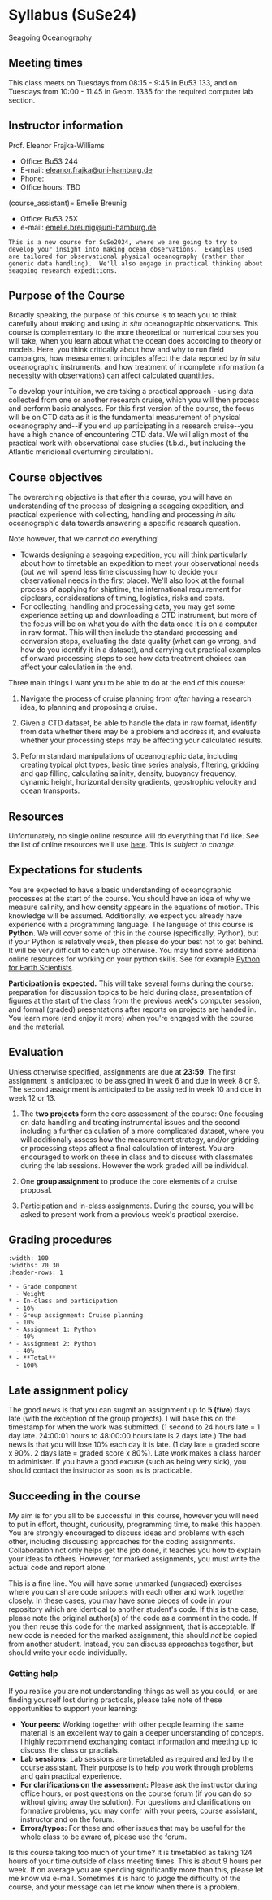 # Syllabus (SuSe24)

Seagoing Oceanography

## Meeting times

This class meets on Tuesdays from 08:15 - 9:45 in Bu53 133, and on Tuesdays from 10:00 - 11:45 in Geom. 1335 for the required computer lab section.  

## Instructor information

Prof. Eleanor Frajka-Williams

- Office: Bu53 244
- E-mail: eleanor.frajka@uni-hamburg.de
- Phone: 
- Office hours: TBD

(course_assistant)=
Emelie Breunig
- Office: Bu53 25X
- e-mail: emelie.breunig@uni-hamburg.de



```{admonition} Greetings!
This is a new course for SuSe2024, where we are going to try to develop your insight into making ocean observations.  Examples used are tailored for observational physical oceanography (rather than generic data handling).  We'll also engage in practical thinking about seagoing research expeditions.
```

## Purpose of the Course

Broadly speaking, the purpose of this course is to teach you to think carefully about making and using *in situ* oceanographic observations.  This course is complementary to the more theoretical or numerical courses you will take, when you learn about what the ocean does according to theory or models.  Here, you think critically about how and why to run field campaigns, how measurement principles affect the data reported by *in situ* oceanographic instruments, and how treatment of incomplete information (a necessity with observations) can affect calculated quantities.

To develop your intuition, we are taking a practical approach - using data collected from one or another research cruise, which you will then process and perform basic analyses.  For this first version of the course, the focus will be on CTD data as it is the fundamental measurement of physical oceanography and--if you end up participating in a research cruise--you have a high chance of encountering CTD data.  We will align most of the practical work with observational case studies (t.b.d., but including the Atlantic meridional overturning circulation).


## Course objectives

The overarching objective is that after this course, you will have an understanding of the process of designing a seagoing expedition, and practical experience with collecting, handling and processing *in situ* oceanographic data towards answering a specific research question.

Note however, that we cannot do everything!  
- Towards designing a seagoing expedition, you will think particularly about how to timetable an expedition to meet your observational needs (but we will spend less time discussing how to decide your observational needs in the first place).  We'll also look at the formal process of applying for shiptime, the international requirement for dipclears, considerations of timing, logistics, risks and costs.
- For collecting, handling and processing data, you may get some experience setting up and downloading a CTD instrument, but more of the focus will be on what you do with the data once it is on a computer in raw format.  This will then include the standard processing and conversion steps, evaluating the data quality (what can go wrong, and how do you identify it in a dataset), and carrying out practical examples of onward processing steps to see how data treatment choices can affect your calculation in the end.

Three main things I want you to be able to do at the end of this course:

1. Navigate the process of cruise planning from *after* having a research idea, to planning and proposing a cruise.

2. Given a CTD dataset, be able to handle the data in raw format, identify from data whether there may be a problem and address it, and evaluate whether your processing steps may be affecting your calculated results.

3. Peform standard manipulations of oceanographic data, including  creating typical plot types, basic time series analysis, filtering, gridding and gap filling, calculating salinity, density, buoyancy frequency, dynamic height, horizontal density gradients, geostrophic velocity and ocean transports.


## Resources

Unfortunately, no single online resource will do everything that I'd like.  See the list of online resources we'll use [here](../intro).  This is *subject to change*.


## Expectations for students

You are expected to have a basic understanding of oceanographic processes at the start of the course.  You should have an idea of why we measure salinity, and how density appears in the equations of motion.  This knowledge will be assumed.  Additionally, we expect you already have experience with a programming language.  The language of this course is **Python**.   We will cover some of this in the course (specifically, Python), but if your Python is relatively weak, then please do your best not to get behind.  It will be very difficult to catch up otherwise.  You may find some additional online resources for working on your python skills.  See for example [Python for Earth Scientists](https://github.com/ltauxe/Python-for-Earth-Science-Students/blob/master/_TableOfContents.ipynb).

**Participation is expected.** This will take several forms during the course: preparation for discussion topics to be held during class, presentation of figures at the start of the class from the previous week's computer session, and formal (graded) presentations after reports on projects are handed in.  You learn more (and enjoy it more) when you're engaged with the course and the material.




## Evaluation

Unless otherwise specified, assignments are due at **23:59**.  The first assignment is anticipated to be assigned in week 6 and due in week 8 or 9.   The second assignment is anticipated to be assigned in week 10 and due in week 12 or 13.

1. The **two projects** form the core assessment of the course: One focusing on data handling and treating instrumental issues and the second including a further calculation of a more complicated dataset, where you will additionally assess how the measurement strategy, and/or  gridding or processing steps affect a final calculation of interest.  You are encouraged to work on these in class and to discuss with classmates during the lab sessions.  However the work graded will be individual.  

2. One **group assignment** to produce the core elements of a cruise proposal.

3. Participation and in-class assignments.  During the course, you will be asked to present work from a previous week's practical exercise.  

## Grading procedures

```{list-table} Grading
:width: 100
:widths: 70 30
:header-rows: 1

* - Grade component 
  - Weight
* - In-class and participation
  - 10%
* - Group assignment: Cruise planning
  - 10%
* - Assignment 1: Python
  - 40%
* - Assignment 2: Python
  - 40%
* - **Total**
  - 100%
```

## Late assignment policy

The good news is that you can sugmit an assignment up to **5 (five)** days late (with the exception of the group projects).  I will base this on the timestamp for when the work was submitted. (1 second to 24 hours late = 1 day late.  24:00:01 hours to 48:00:00 hours late is 2 days late.) The bad news is that you will lose 10% each day it is late.  (1 day late = graded score x 90%.  2 days late = graded score x 80%).  Late work makes a class harder to administer.  If you have a good excuse (such as being very sick), you should contact the instructor as soon as is practicable.  

## Succeeding in the course

My aim is for you all to be successful in this course, however you will need to put in effort, thought, curiousity, programming time, to make this happen.  You are strongly encouraged to discuss ideas and problems with each other, including discussing approaches for the coding assignments.  Collaboration not only helps get the job done, it teaches you how to explain your ideas to others.  However, for marked assignments, you must write the actual code and report alone. 

This is a fine line.  You will have some unmarked (ungraded) exercises where you can share code snippets with each other and work together closely.  In these cases, you may have some pieces of code in your repository which are identical to another student's code.  If this is the case, please note the original author(s) of the code as a comment in the code.  If you then reuse this code for the marked assignment, that is acceptable.  If new code is needed for the marked assignment, this should *not* be copied from another student.  Instead, you can discuss approaches together, but should write your code individually.

### Getting help

If you realise you are not understanding things as well as you could, or are finding yourself lost during practicals, please take note of these opportunities to support your learning:

- **Your peers:** Working together with other people learning the same material is an excellent way to gain a deeper understanding of concepts. I highly recommend exchanging contact information and meeting up to discuss the class or practials.
- **Lab sessions:** Lab sessions are timetabled as required and led by the [course assistant](#course-assistant).  Their purpose is to help you work through problems and gain practical experience.
- **For clarifications on the assessment:** Please ask the instructor during office hours, or post questions on the course forum (if you can do so without giving away the solution).  For questions and clarifications on formative problems, you may confer with your peers, course assistant, instructor and on the forum.
- **Errors/typos:** For these and other issues that may be useful for the whole class to be aware of, please use the forum.

Is this course taking too much of your time?  It is timetabled as taking 124 hours of your time outside of class meeting times.  This is about 9 hours per week.  If on average you are spending significantly more than this, please let me know via e-mail.  Sometimes it is hard to judge the difficulty of the course, and your message can let me know when there is a problem.

